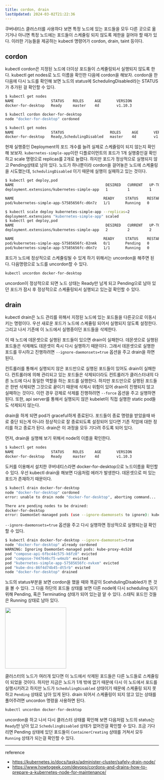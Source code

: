 ```yaml
---
title: cordon, drain
lastUpdated: 2024-03-02T21:22:36
---
```


쿠버네티스 클러스터를 사용하다 보면 특정 노드에 있는 포드들을 모두 다른 곳으로 옮기거나 아니면 특정 노드에는 포드들이 스케쥴링 되지 않도록 제한을 걸어야 할 때가 있다. 이러한 기능들을 제공하는 kubectl 명령어가 cordon, drain, taint 등이다.

## cordon

kubectl cordon은 지정된 노드에 더이상 포드들이 스케쥴링되서 실행되지 않도록 한다. kubectl get nodes로 노드 이름을 확인한 다음에 cordon을 해보자. cordon을 한 다음에 다시 노드를 확인해 보면 노드의 status에 SchedulingDisabled라는 STATUS가 추가된 걸 확인할 수 있다.

```bash
$ kubectl get nodes
NAME                 STATUS    ROLES     AGE       VERSION
docker-for-desktop   Ready     master    4d        v1.10.3

$ kubectl cordon docker-for-desktop
node "docker-for-desktop" cordoned

$ kubectl get nodes
NAME                 STATUS                     ROLES     AGE       VERSION
docker-for-desktop   Ready,SchedulingDisabled   master    4d        v1.10.3
```

현재 실행중인 Deployment의 포드 개수를 늘려 실제로 스케쥴링이 되지 않는지 확인해 보보자. `kubernetes-simple-app`이란 디플로이먼트의 포드가 1개 실행중인걸 확인하고 scale 명령으로 replicas를 2개로 늘렸다. 하지만 포드가 정상적으로 실행되지 않고 Pending상태로 남아 있다. 노드가 하나뿐이라 cordon을 걸어놓은 노드에 스케쥴링을 시도했는데, `SchedulingDisabled` 이기 때문에 실행이 실패하고 있는 것이다.

```bash
$ kubectl get deploy,pod
NAME                                          DESIRED   CURRENT   UP-TO-DATE   AVAILABLE   AGE
deployment.extensions/kubernetes-simple-app   1         1         1            1           8h

NAME                                         READY     STATUS    RESTARTS   AGE
pod/kubernetes-simple-app-57585656fc-d6n7z   1/1       Running   0          33m

$ kubectl scale deploy kubernetes-simple-app --replicas=2
deployment.extensions "kubernetes-simple-app" scaled
$ kubectl get deploy,pod
NAME                                          DESIRED   CURRENT   UP-TO-DATE   AVAILABLE   AGE
deployment.extensions/kubernetes-simple-app   2         2         2            1           8h

NAME                                         READY     STATUS    RESTARTS   AGE
pod/kubernetes-simple-app-57585656fc-82nmk   0/1       Pending   0          59s
pod/kubernetes-simple-app-57585656fc-d6n7z   1/1       Running   0          35m
```

포드가 노드에 정상적으로 스케쥴링될 수 있게 하기 위해서는 uncordon을 해주면 된다. 다음명령으로 노드를 uncordon할 수 있다.

```bash
kubectl uncordon docker-for-desktop
```

uncordon이 정상적으로 되면 노드 상태는 Ready만 남게 되고 Pending으로 남아 있던 포드가 잠시 후 정상적으로 스케쥴링되서 실행되고 있는걸 확인할 수 있다.

## drain

kubectl drain은 노드 관리를 위해서 지정된 노드에 있는 포드들을 다른곳으로 이동시키는 명령이다. 우선 새로운 포드가 노드에 스케쥴링 되어서 실행되지 않도록 설정한다. 그리고 나서 기존에 이 노드에서 실행중이던 포드들을 삭제한다.

이 때 노드에 데몬셋으로 실행된 포드들이 있으면 drain이 실패한다. 데몬셋으로 실행된 포드들은 삭제해도 데몬셋이 즉시 다시 실행하기 때문이다. 그래서 데몬셋으로 실행한 포드를 무시하고 진행하려면 `--ignore-daemonsets=true` 옵션을 주고 drain을 하면 된다.

컨트롤러를 통해서 실행되지 않은 포드만으로 실행된 포드들이 있어도 drain이 실패한다. 컨트롤러에 의해 관리되고 있는 포드들은 삭제되더라도 컨트롤러가 클러스터내의 다른 노드에 다시 동일한 역할을 하는 포드를 실행한다. 하지만 포드만으로 실행된 포드들은 한번 삭제되면 그것으로 끝이기 때문에 삭제시 위험이 있어 drain이 진행되지 않고 실패하는 것이다. 이런 경우 강제로 삭제를 진행하려면 `--force` 옵션을 주고 실행하면 된다. 또한, api server를 통해서 실행되지 않은 kubelet이 직접 실행한 static pod들도 삭제되지 않는다.

drain을 하게 되면 pod가 graceful하게 종료된다. 포드들이 종료 명령을 받았을때 바로 중단 되는게 아니라 정상적으로 잘 종료되도록 설정되어 있다면 기존 작업에 대한 정리를 하고 종료가 된다. drain은 이 과정을 모두 기다려 주도록 되어 있다.

먼저, drain을 실행해 보기 위해서 node의 이름을 확인한다.

```bash
$ kubectl get nodes
NAME                 STATUS    ROLES     AGE       VERSION
docker-for-desktop   Ready     master    4d        v1.10.3
```

도커를 이용해서 설치한 쿠버네티스라면 docker-for-desktop으로 노드이름을 확인할 수 있다.
우선 kubectl drain을 해보면 다음처럼 에러가 발생한다. 데몬셋으로 떠 있는 포드가 존재하기 때문이다.

```bash
$ kubectl drain docker-for-desktop
node "docker-for-desktop" cordoned
error: unable to drain node "docker-for-desktop", aborting command...

There are pending nodes to be drained:
docker-for-desktop
error: DaemonSet-managed pods (use --ignore-daemonsets to ignore): kube-proxy-4s52d
```

`--ignore-daemonsets=true` 옵션을 주고 다시 실행하면 정상적으로 실행되는걸 확인할 수 있다.

```bash
$ kubectl drain docker-for-desktop --ignore-daemonsets=true
node "docker-for-desktop" already cordoned
WARNING: Ignoring DaemonSet-managed pods: kube-proxy-4s52d
pod "compose-api-6fbc44c575-k6fz8" evicted
pod "compose-7447646cf5-w4mzb" evicted
pod "kubernetes-simple-app-57585656fc-nvkxm" evicted
pod "kube-dns-86f4d74b45-dt5rb" evicted
node "docker-for-desktop" drained
```

노드의 status부분을 보면 cordon을 했을 때와 똑같이 ScehdulingDisabled가 뜬 것을 볼 수 있다. 그 다음 하단의 포드들 상태를 보면 다른 node에 다시 scheduling 되기 위해 Pending, 혹은 Terminating 상태가 되어 있는걸 알 수 있다. 스태틱 포드인 것들은 Running 상태로 남아 있다. 

<img src="https://github.com/rlaisqls/TIL/assets/81006587/f97aeba1-4dc3-48a4-ba1c-73b9baf5ed76" height=200px>

클러스터의 노드가 여러개 있다면 이 노드에서 삭제된 포드들은 다른 노드들로 스케쥴링이 되었을 것이다. 하지만 지금은 노드가 1개 밖에 없기 때문에 다시 이 노드에서 포드를 실행시키려고 하지만 노드가 `SchedulingDisabled` 상태이기 때문에 스케쥴링 되지 못하고 `Pending` 상태로 남아 있게 된다. drain 되어서 스케쥴링이 되지 않고 있는 상태를 풀어주려면 uncordon 명령을 사용하면 된다. 

```bash
kubectl uncordon docker-for-desktop
```

uncordon을 하고 나서 다시 클러스터 상태를 확인해 보면 다음처럼 노드의 status는 `Ready`만 남아 있고 `SchedulingDisabled` 상태가 없어진걸 확인할 수 있다. 조금 기다리면 Pending 상태에 있던 포드들이 `ContainerCreating` 상태를 거쳐서 모두 `Running` 상태가 되는걸 확인할 수 있다.

---
reference
- https://kubernetes.io/docs/tasks/administer-cluster/safely-drain-node/
- https://www.howtogeek.com/devops/cordons-and-drains-how-to-prepare-a-kubernetes-node-for-maintenance/